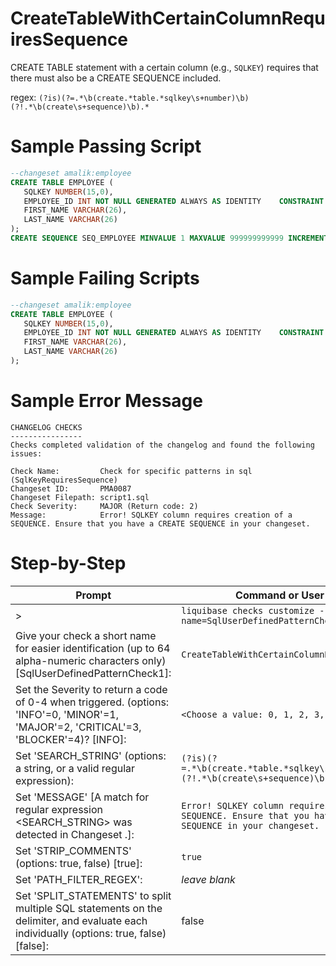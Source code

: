 # CreateTableWithCertainColumnRequiresSequence

CREATE TABLE statement with a certain column (e.g., `SQLKEY`) requires that there must also be a CREATE SEQUENCE included.

regex: `(?is)(?=.*\b(create.*table.*sqlkey\s+number)\b)(?!.*\b(create\s+sequence)\b).*`

# Sample Passing Script
``` sql
--changeset amalik:employee
CREATE TABLE EMPLOYEE (
   SQLKEY NUMBER(15,0),
   EMPLOYEE_ID INT NOT NULL GENERATED ALWAYS AS IDENTITY	CONSTRAINT PEOPLE_PK PRIMARY KEY, 
   FIRST_NAME VARCHAR(26),
   LAST_NAME VARCHAR(26)
);
CREATE SEQUENCE SEQ_EMPLOYEE MINVALUE 1 MAXVALUE 999999999999 INCREMENT BY 1 START WITH 1 CACHE NOORDER NOCYCLE;
```
# Sample Failing Scripts
``` sql
--changeset amalik:employee
CREATE TABLE EMPLOYEE (
   SQLKEY NUMBER(15,0),
   EMPLOYEE_ID INT NOT NULL GENERATED ALWAYS AS IDENTITY	CONSTRAINT PEOPLE_PK PRIMARY KEY, 
   FIRST_NAME VARCHAR(26),
   LAST_NAME VARCHAR(26)
);
```

# Sample Error Message
```
CHANGELOG CHECKS
----------------
Checks completed validation of the changelog and found the following issues:

Check Name:         Check for specific patterns in sql (SqlKeyRequiresSequence)
Changeset ID:       PMA0087
Changeset Filepath: script1.sql
Check Severity:     MAJOR (Return code: 2)
Message:            Error! SQLKEY column requires creation of a SEQUENCE. Ensure that you have a CREATE SEQUENCE in your changeset.
```

# Step-by-Step
| Prompt | Command or User Input |
| ------ | ----------------------|
| > | `liquibase checks customize --check-name=SqlUserDefinedPatternCheck` |
| Give your check a short name for easier identification (up to 64 alpha-numeric characters only) [SqlUserDefinedPatternCheck1]: | `CreateTableWithCertainColumnRequiresSequence` |
| Set the Severity to return a code of 0-4 when triggered. (options: 'INFO'=0, 'MINOR'=1, 'MAJOR'=2, 'CRITICAL'=3, 'BLOCKER'=4)? [INFO]: | `<Choose a value: 0, 1, 2, 3, 4>` |
| Set 'SEARCH_STRING' (options: a string, or a valid regular expression): | `(?is)(?=.*\b(create.*table.*sqlkey\s+number)\b)(?!.*\b(create\s+sequence)\b).*` |
| Set 'MESSAGE' [A match for regular expression <SEARCH_STRING> was detected in Changeset <CHANGESET>.]: | `Error! SQLKEY column requires creation of a SEQUENCE. Ensure that you have a CREATE SEQUENCE in your changeset.` |
| Set 'STRIP_COMMENTS' (options: true, false) [true]: | `true` |
| Set 'PATH_FILTER_REGEX': | _leave blank_ |
| Set 'SPLIT_STATEMENTS' to split multiple SQL statements on the delimiter, and evaluate each individually (options: true, false) [false]: | false |

